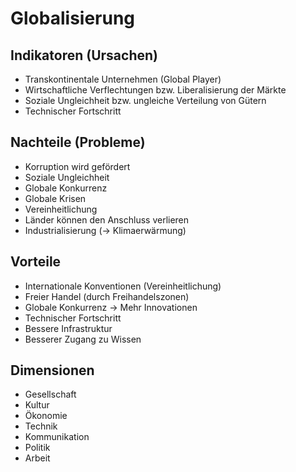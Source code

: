 # Globalisierung

## Indikatoren (Ursachen)

* Transkontinentale Unternehmen (Global Player)
* Wirtschaftliche Verflechtungen bzw. Liberalisierung der Märkte
* Soziale Ungleichheit  bzw. ungleiche Verteilung von Gütern
* Technischer Fortschritt

## Nachteile (Probleme)

* Korruption wird gefördert
* Soziale Ungleichheit
* Globale Konkurrenz
* Globale Krisen
* Vereinheitlichung
* Länder können den Anschluss verlieren
* Industrialisierung (→ Klimaerwärmung)

## Vorteile

* Internationale Konventionen (Vereinheitlichung)
* Freier Handel (durch Freihandelszonen)
* Globale Konkurrenz → Mehr Innovationen
* Technischer Fortschritt
* Bessere Infrastruktur
* Besserer Zugang zu Wissen

## Dimensionen

* Gesellschaft
* Kultur
* Ökonomie
* Technik
* Kommunikation
* Politik
* Arbeit

